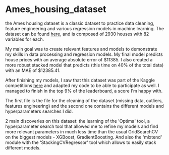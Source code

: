 # Ames_housing_dataset

the Ames housing dataset is a classic dataset to practice data cleaning, feature engineering and various regression models in machine learning.
The dataset can be found [here](http://jse.amstat.org/v19n3/decock/AmesHousing.txt), and is composed of 2930 houses with 82 variables for each. 

My main goal was to create relevant features and models to demonstrate my skills in data processing and regression models.
My final model predicts house prices with an average absolute error of $11385. I also created a more robust stacked model that predicts (this time on 40% of the total data) with an MAE of $12385.41.

After finishing my models, I saw that this dataset was part of the Kaggle competitions [here](https://www.kaggle.com/competitions/house-prices-advanced-regression-techniques) and adapted my code to be able to participate as well. I managed to finish in the top 9% of the leaderboard, a score I'm happy with.

The first file is the file for the cleaning of the dataset (missing data, outliers, features engineering) and the second one contains the different models and hyperparameters searches I did.

2 main discoveries on this dataset: the learning of the 'Optima' tool, a hyperparameter search tool that allowed me to refine my models and find more relevant parameters in much less time than the usual GridSearchCV on the biggest models - XGBoost, GradientBoosting. And also the 'mlxtend' module with the 'StackingCVRegressor' tool which allows to easily stack different models.
